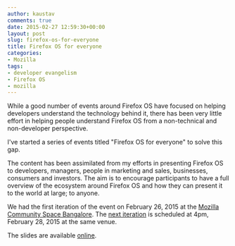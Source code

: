 ```yaml
---
author: kaustav
comments: true
date: 2015-02-27 12:59:30+00:00
layout: post
slug: firefox-os-for-everyone
title: Firefox OS for everyone
categories:
- Mozilla
tags:
- developer evangelism
- Firefox OS
- mozilla
---
```


While a good number of events around Firefox OS have focused on helping developers understand the technology behind it, there has been very little effort in helping people understand Firefox OS from a non-technical and non-developer perspective.

I've started a series of events titled "Firefox OS for everyone" to solve this gap.<!-- more -->

The content has been assimilated from my efforts in presenting Firefox OS to developers, managers, people in marketing and sales, businesses, consumers and investors. The aim is to encourage participants to have a full overview of the ecosystem around Firefox OS and how they can present it to the world at large; to anyone.

We had the first iteration of the event on February 26, 2015 at the [Mozilla Community Space Bangalore](https://www.facebook.com/mozillabangalore). The [next iteration](https://events.mozspaces.org/e/888/20150228160000/firefox-os-for-everyone) is scheduled at 4pm, February 28, 2015 at the same venue.

The slides are available [online](http://www.slideshare.net/kaustavdm/fxos-foreveryone).
